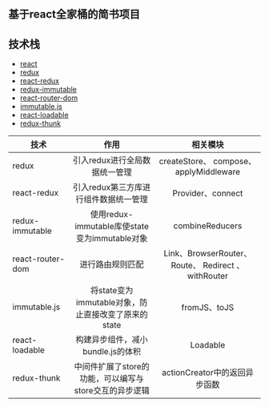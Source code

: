 ## 基于react全家桶的简书项目


## 技术栈
- [react](https://react.docschina.org/)
- [redux](https://github.com/reduxjs/redux)
- [react-redux](https://github.com/reduxjs/react-redux)
- [redux-immutable](https://github.com/gajus/redux-immutable)
- [react-router-dom]()
- [immutable.js](https://github.com/immutable-js/immutable-js)
- [react-loadable](https://github.com/jamiebuilds/react-loadable)
- [redux-thunk](https://github.com/reduxjs/redux-thunk)

| 技术       | 作用           | 相关模块  |
| ------------- |:-------------:| :-----:|
| redux      | 引入redux进行全局数据统一管理 | createStore、 compose、applyMiddleware |
| react-redux      | 引入redux第三方库进行组件数据统一管理 | Provider、connect |
| redux-immutable      | 使用redux-immutable库使state变为immutable对象 | combineReducers |
| react-router-dom      | 进行路由规则匹配     |   Link、BrowserRouter、Route、 Redirect 、withRouter |
| immutable.js | 将state变为immutable对象，防止直接改变了原来的state      |   fromJS、toJS |
| react-loadable | 构建异步组件，减小bundle.js的体积      |   Loadable |
| redux-thunk | 中间件扩展了store的功能，可以编写与store交互的异步逻辑      |  actionCreator中的返回异步函数 |

